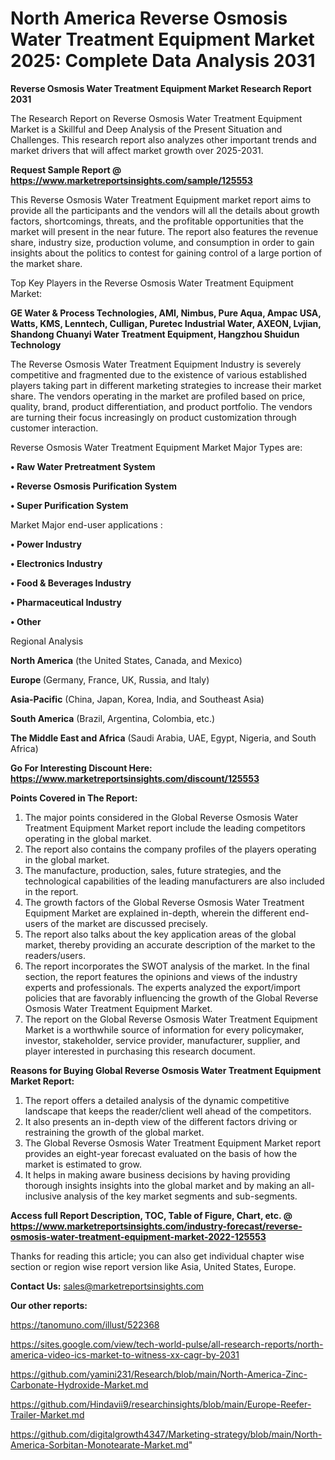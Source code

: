 # North America Reverse Osmosis Water Treatment Equipment Market 2025: Complete Data Analysis 2031

<strong>Reverse Osmosis Water Treatment Equipment Market Research Report 2031</strong>

The Research Report on Reverse Osmosis Water Treatment Equipment Market is a Skillful and Deep Analysis of the Present Situation and Challenges. This research report also analyzes other important trends and market drivers that will affect market growth over 2025-2031.

<strong>Request Sample Report @ <a href=https://www.marketreportsinsights.com/sample/125553>https://www.marketreportsinsights.com/sample/125553</a></strong>

This Reverse Osmosis Water Treatment Equipment market report aims to provide all the participants and the vendors will all the details about growth factors, shortcomings, threats, and the profitable opportunities that the market will present in the near future. The report also features the revenue share, industry size, production volume, and consumption in order to gain insights about the politics to contest for gaining control of a large portion of the market share.

Top Key Players in the Reverse Osmosis Water Treatment Equipment Market:

<strong>GE Water & Process Technologies, AMI, Nimbus, Pure Aqua, Ampac USA, Watts, KMS, Lenntech, Culligan, Puretec Industrial Water, AXEON, Lvjian, Shandong Chuanyi Water Treatment Equipment, Hangzhou Shuidun Technology</strong>

The Reverse Osmosis Water Treatment Equipment Industry is severely competitive and fragmented due to the existence of various established players taking part in different marketing strategies to increase their market share. The vendors operating in the market are profiled based on price, quality, brand, product differentiation, and product portfolio. The vendors are turning their focus increasingly on product customization through customer interaction.

Reverse Osmosis Water Treatment Equipment Market Major Types are:

<strong>• Raw Water Pretreatment System

• Reverse Osmosis Purification System

• Super Purification System</strong>

Market Major end-user applications :

<strong>• Power Industry

• Electronics Industry

• Food & Beverages Industry

• Pharmaceutical Industry

• Other</strong>

Regional Analysis

</u><strong><b>North America</b></strong> (the United States, Canada, and Mexico)

<strong><b>Europe </b></strong>(Germany, France, UK, Russia, and Italy)

<strong><b>Asia-Pacific</b></strong> (China, Japan, Korea, India, and Southeast Asia)

<strong><b>South America</b></strong> (Brazil, Argentina, Colombia, etc.)

<strong><b>The Middle East and Africa</b></strong> (Saudi Arabia, UAE, Egypt, Nigeria, and South Africa)

<strong>Go For Interesting Discount Here: <a href=https://www.marketreportsinsights.com/discount/125553>https://www.marketreportsinsights.com/discount/125553</a></strong>

<strong>Points Covered in The Report:</strong>
<ol>
  <li>The major points considered in the Global Reverse Osmosis Water Treatment Equipment Market report include the leading competitors operating in the global market.</li>
  <li>The report also contains the company profiles of the players operating in the global market.</li>
  <li>The manufacture, production, sales, future strategies, and the technological capabilities of the leading manufacturers are also included in the report.</li>
  <li>The growth factors of the Global Reverse Osmosis Water Treatment Equipment Market are explained in-depth, wherein the different end-users of the market are discussed precisely.</li>
  <li>The report also talks about the key application areas of the global market, thereby providing an accurate description of the market to the readers/users.</li>
  <li>The report incorporates the SWOT analysis of the market. In the final section, the report features the opinions and views of the industry experts and professionals. The experts analyzed the export/import policies that are favorably influencing the growth of the Global Reverse Osmosis Water Treatment Equipment Market.</li>
  <li>The report on the Global Reverse Osmosis Water Treatment Equipment Market is a worthwhile source of information for every policymaker, investor, stakeholder, service provider, manufacturer, supplier, and player interested in purchasing this research document.</li>
</ol>
<strong>Reasons for Buying Global Reverse Osmosis Water Treatment Equipment Market Report:</strong>

<ol>
  <li>The report offers a detailed analysis of the dynamic competitive landscape that keeps the reader/client well ahead of the competitors.</li>
  <li>It also presents an in-depth view of the different factors driving or restraining the growth of the global market.</li>
  <li>The Global Reverse Osmosis Water Treatment Equipment Market report provides an eight-year forecast evaluated on the basis of how the market is estimated to grow.</li>
  <li>It helps in making aware business decisions by having providing thorough insights insights into the global market and by making an all-inclusive analysis of the key market segments and sub-segments.</li>
</ol>
<strong>Access full Report Description, TOC, Table of Figure, Chart, etc. @ <a href=https://www.marketreportsinsights.com/industry-forecast/reverse-osmosis-water-treatment-equipment-market-2022-125553>https://www.marketreportsinsights.com/industry-forecast/reverse-osmosis-water-treatment-equipment-market-2022-125553</a></strong>


Thanks for reading this article; you can also get individual chapter wise section or region wise report version like Asia, United States, Europe.

<strong>Contact Us:</strong>
sales@marketreportsinsights.com

<strong>Our other reports:</strong>

<a href=https://tanomuno.com/illust/522368>https://tanomuno.com/illust/522368</a>

<a href=https://sites.google.com/view/tech-world-pulse/all-research-reports/north-america-video-ics-market-to-witness-xx-cagr-by-2031>https://sites.google.com/view/tech-world-pulse/all-research-reports/north-america-video-ics-market-to-witness-xx-cagr-by-2031</a>

<a href=https://github.com/yamini231/Research/blob/main/North-America-Zinc-Carbonate-Hydroxide-Market.md>https://github.com/yamini231/Research/blob/main/North-America-Zinc-Carbonate-Hydroxide-Market.md</a>

<a href=https://github.com/Hindavii9/researchinsights/blob/main/Europe-Reefer-Trailer-Market.md>https://github.com/Hindavii9/researchinsights/blob/main/Europe-Reefer-Trailer-Market.md</a>

<a href=https://github.com/digitalgrowth4347/Marketing-strategy/blob/main/North-America-Sorbitan-Monotearate-Market.md>https://github.com/digitalgrowth4347/Marketing-strategy/blob/main/North-America-Sorbitan-Monotearate-Market.md</a>"
